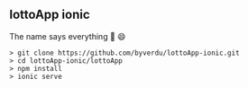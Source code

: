 ## lottoApp ionic

The name says everything :rocket: :smile:

```shell
> git clone https://github.com/byverdu/lottoApp-ionic.git
> cd lottoApp-ionic/lottoApp
> npm install
> ionic serve
```
